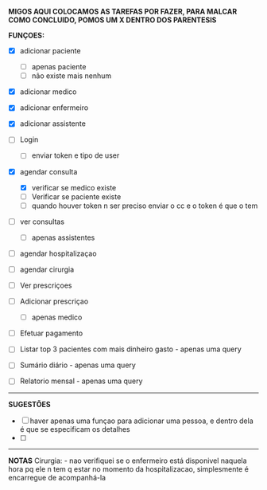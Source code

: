 **MIGOS AQUI COLOCAMOS AS TAREFAS POR FAZER, PARA MALCAR COMO CONCLUIDO, POMOS UM X DENTRO DOS PARENTESIS**

**FUNÇOES:**
- [X] adicionar paciente
    - [ ] apenas paciente
    - [ ] não existe mais nenhum
- [X] adicionar medico
- [X] adicionar enfermeiro
- [X] adicionar assistente
      
- [ ] Login
    - [ ] enviar token e tipo de user
    
- [X] agendar consulta
    - [X] verificar se medico existe
    - [ ] Verificar se paciente existe
    - [ ] quando houver token n ser preciso enviar o cc e o token é que o tem
- [ ] ver consultas
    - [ ] apenas assistentes
      
- [ ] agendar hospitalizaçao
- [ ] agendar cirurgia
      
- [ ] Ver prescriçoes
- [ ] Adicionar prescriçao
    - [ ] apenas medico

- [ ] Efetuar pagamento

- [ ] Listar top 3 pacientes com mais dinheiro gasto - apenas uma query
- [ ] Sumário diário - apenas uma query
- [ ] Relatorio mensal - apenas uma query

______________________________________________

**SUGESTÕES**
- [ ] haver apenas uma funçao para adicionar uma pessoa, e dentro dela é que se especificam os detalhes
- [ ] 


__________________________

**NOTAS**
    Cirurgia:
        - nao verifiquei se o enfermeiro está disponivel naquela hora pq ele n tem q estar no momento da hospitalizacao, simplesmente é encarregue de acompanhá-la

